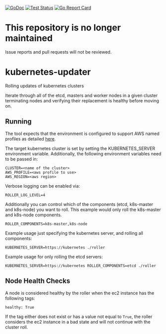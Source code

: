 [![GoDoc](https://godoc.org/github.com/VEVO/kubernetes-updater?status.svg)](https://godoc.org/github.com/VEVO/kubernetes-updater)
[![Test Status](https://github.com/VEVO/kubernetes-updater/workflows/tests/badge.svg)](https://github.com/VEVO/kubernetes-updater/actions?query=workflow%3Atests)
[![Go Report Card](https://goreportcard.com/badge/github.com/VEVO/kubernetes-updater)](https://goreportcard.com/report/github.com/VEVO/kubernetes-updater)

# This repository is no longer maintained
Issue reports and pull requests will not be reviewed.

# kubernetes-updater
Rolling updates of kubernetes clusters

Iterate through all of the etcd, masters and worker nodes in a given cluster terminating nodes and verifying their replacement is healthy before moving on.

## Running

The tool expects that the environment is configured to support AWS named profiles as detailed [here](http://docs.aws.amazon.com/cli/latest/userguide/cli-chap-getting-started.html#cli-multiple-profiles).

The target kubernetes cluster is set by setting the KUBERNETES_SERVER environment variable. Additionally, the following environment variables need to be passed in:

```
CLUSTER=<name of the cluster>
AWS_PROFILE=<aws profile to use>
AWS_REGION=<aws region>
```

Verbose logging can be enabled via:

```
ROLLER_LOG_LEVEL=4
```

Additionally you can control which of the components (etcd, k8s-master and k8s-node) you want to roll. This example would only roll the k8s-master and k8s-node components.

```
ROLLER_COMPONENTS=k8s-master,k8s-node
```

Example usage just specifying the kubernetes server, and rolling all components:

```
KUBERNETES_SERVER=https://kubernetes ./roller
```

Example usage for only rolling the etcd servers:
```
KUBERNETES_SERVER=https://kubernetes ROLLER_COMPONENTS=etcd ./roller
```

## Node Health Checks

A node is considered healthy by the roller when the ec2 instance has the following tags:

```
healthy: True
```

If the tag either does not exist or has a value not equal to `True`, the roller considers the ec2 instance in a bad state and will not continue with the cluster roll.
